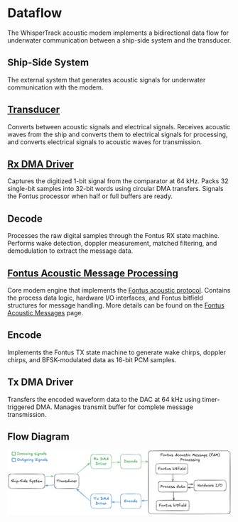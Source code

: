 # Dataflow
The WhisperTrack acoustic modem implements a bidirectional data flow for underwater communication between a ship-side system and the transducer.
## Ship-Side System
The external system that generates acoustic signals for underwater communication with the modem.
## [Transducer](../assets/images/software/transducer-single-bit.jpg)
Converts between acoustic signals and electrical signals. Receives acoustic waves from the ship and converts them to electrical signals for processing, and converts electrical signals to acoustic waves for transmission.
## [Rx DMA Driver](../assets/images/software/dma-message.jpg)
Captures the digitized 1-bit signal from the comparator at 64 kHz. Packs 32 single-bit samples into 32-bit words using circular DMA transfers. Signals the Fontus processor when half or full buffers are ready.
## Decode
Processes the raw digital samples through the Fontus RX state machine. Performs wake detection, doppler measurement, matched filtering, and demodulation to extract the message data.
## [Fontus Acoustic Message Processing](../assets/images/software/fam.jpg)
Core modem engine that implements the [Fontus acoustic protocol](../software/fontus-spec.md). Contains the process data logic, hardware I/O interfaces, and Fontus bitfield structures for message handling. More details can be found on the [Fontus Acoustic Messages](../software/fontus-acoustic-messages.md) page.
## Encode
Implements the Fontus TX state machine to generate wake chirps, doppler chirps, and BFSK-modulated data as 16-bit PCM samples.
## Tx DMA Driver
Transfers the encoded waveform data to the DAC at 64 kHz using timer-triggered DMA. Manages transmit buffer for complete message transmission.

## Flow Diagram
![dataflow](../assets/images/software/data_flow.png)